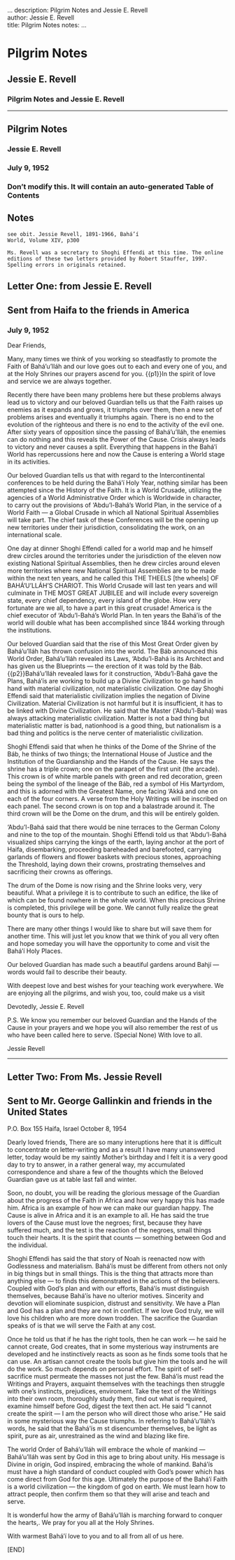 ...
description: Pilgrim Notes and Jessie E. Revell  
author: Jessie E. Revell  
title: Pilgrim Notes 
notes:
...


# Pilgrim Notes  
## Jessie E. Revell  
### Pilgrim Notes and Jessie E. Revell  

------




##  Pilgrim Notes 

###  Jessie E. Revell 

###  July 9, 1952 

###  Don’t modify this. It will contain an auto-generated Table of Contents 

##  Notes 

```
see obit. Jessie Revell, 1891-1966, Bahá’í
World, Volume XIV, p300

Ms. Revell was a secretary to Shoghi Effendi at this time. The online editions of these two letters provided by Robert Stauffer, 1997. Spelling errors in originals retained.
```

##  Letter One: from Jessie E. Revell 

##  Sent from Haifa to the friends in America 

###  July 9, 1952 

Dear Friends,   

Many, many times we think of you working so steadfastly to promote the Faith of Bahá’u’lláh and our love goes out to each and every one of you, and at the Holy Shrines our prayers ascend for you. {{p1}}In the spirit of love and service we are always together. </p1>  

Recently there have been many problems here but these problems always lead us to victory and our beloved Guardian tells us that the Faith raises up enemies as it expands and grows, it triumphs over them, then a new set of problems arises and eventually it triumphs again. There is no end to the evolution of the righteous and there is no end to the activity of the evil one. After sixty years of opposition since the passing of Bahá’u’lláh, the enemies can do nothing and this reveals the Power of the Cause. Crisis always leads to victory and never causes a split. Everything that happens in the Bahá’í World has repercussions here and now the Cause is entering a World stage in its activities.   

Our beloved Guardian tells us that with regard to the Intercontinental conferences to be held during the Bahá’í Holy Year, nothing similar has been attempted since the History of the Faith. It is a World Crusade, utilizing the agencies of a World Administrative Order which is Worldwide in character, to carry out the provisions of ‘Abdu’l-Bahá’s World Plan, in the service of a World Faith — a Global Crusade in which all National Spiritual Assemblies will take part. The chief task of these Conferences will be the opening up new territories under their jurisdiction, consolidating the work, on an international scale.   

One day at dinner Shoghi Effendi called for a world map and he himself drew circles around the territories under the jurisdiction of the eleven now existing National Spiritual Assemblies, then he drew circles around eleven more territories where new National Spiritual Assemblies are to be made within the next ten years, and he called this THE THEELS [the wheels] OF BAHÁ’U’LLÁH’S CHARIOT. This World Crusade will last ten years and will culminate in THE MOST GREAT JUBILEE and will include every sovereign state, every chief dependency, every island of the globe. How very fortunate are we all, to have a part in this great crusade! America is the chief executor of ‘Abdu’l-Bahá’s World Plan. In ten years the Bahá’ís of the world will double what has been accomplished since 1844 working through the institutions.   

Our beloved Guardian said that the rise of this Most Great Order given by Bahá’u’lláh has thrown confusion into the world. The Báb announced this World Order, Bahá’u’lláh revealed its Laws, ‘Abdu’l-Bahá is its Architect and has given us the Blueprints — the erection of it was told by the Báb. {{p2}}Bahá’u’lláh revealed laws for it construction, ‘Abdu’l-Bahá gave the Plans, Bahá’ís are working to build up a Divine Civilization to go hand in hand with material civilization, not materialistic civilization. One day Shoghi Effendi said that materialistic civilization implies the negation of Divine Civilization. Material Civilization is not harmful but it is insufficient, it has to be linked with Divine Civilization. He said that the Master (‘Abdu’l-Bahá) was always attacking materialistic civilization. Matter is not a bad thing but materialistic matter is bad, nationhood is a good thing, but nationalism is a bad thing and politics is the nerve center of materialistic civilization. </p2>  

Shoghi Effendi said that when he thinks of the Dome of the Shrine of the Báb, he thinks of two things; the International House of Justice and the Institution of the Guardianship and the Hands of the Cause. He says the shrine has a triple crown; one on the parapet of the first unit (the arcade). This crown is of white marble panels with green and red decoration, green being the symbol of the lineage of the Báb, red a symbol of His Martyrdom, and this is adorned with the Greatest Name, one facing ‘Akká and one on each of the four corners. A verse from the Holy Writings will be inscribed on each panel. The second crown is on top and a balastrade around it. The third crown will be the Dome on the drum, and this will be entirely golden.   

‘Abdu’l-Bahá said that there would be nine terraces to the German Colony and nine to the top of the mountain. Shoghi Effendi told us that ‘Abdu’l-Bahá visualized ships carrying the kings of the earth, laying anchor at the port of Haifa, disembarking, proceeding bareheaded and barefooted, carrying garlands of flowers and flower baskets with precious stones, approaching the Threshold, laying down their crowns, prostrating themselves and sacrificing their crowns as offerings.   

The drum of the Dome is now rising and the Shrine looks very, very beautiful. What a privilege it is to contribute to such an edifice, the like of which can be found nowhere in the whole world. When this precious Shrine is completed, this privilege will be gone. We cannot fully realize the great bounty that is ours to help.   

There are many other things I would like to share but will save them for another time. This will just let you know that we think of you all very often and hope someday you will have the opportunity to come and visit the Bahá’í Holy Places.   

Our beloved Guardian has made such a beautiful gardens around Bahjí — words would fail to describe their beauty.   

With deepest love and best wishes for your teaching work everywhere. We are enjoying all the pilgrims, and wish you, too, could make us a visit   

Devotedly,
Jessie E. Revell   

P.S. We know you remember our beloved Guardian and the Hands of the Cause in your prayers and we hope you will also remember the rest of us who have been called here to serve. (Special None) With love to all.   

Jessie Revell   

------

##  Letter Two: From Ms. Jessie Revell 

##  Sent to Mr. George Gallinkin and friends in the United States 

P.O. Box 155
Haifa, Israel
October 8, 1954   

Dearly loved friends, There are so many interuptions here that it is difficult to concentrate on letter-writing and as a result I have many unanswered letter, today would be my saintly Mother’s birthday and I felt it is a very good day to try to answer, in a rather general way, my accumulated correspondence and share a few of the thoughts which the Beloved Guardian gave us at table last fall and winter.   

Soon, no doubt, you will be reading the glorious message of the Guardian about the progress of the Faith in Africa and how very happy this has made him. Africa is an example of how we can make our guardian happy. The Cause is alive in Africa and it is an example to all. He has said the true lovers of the Cause must love the negroes; first, because they have suffered much, and the test is the reaction of the negroes, small things touch their hearts. It is the spirit that counts — something between God and the individual.   

Shoghi Effendi has said the that story of Noah is reenacted now with Godlessness and materialism. Bahá’ís must be different from others not only in big things but in small things. This is the thing that attracts more than anything else — to finds this demonstrated in the actions of the believers. Coupled with God’s plan and with our efforts, Bahá’ís must distinguish themselves, because Bahá’ís have no ulterior motives. Sincerity and devotion will eliominate suspicion, distrust and sensitivity. We have a Plan and God has a plan and they are not in conflict. If we love God truly, we will love his children who are more down trodden. The sacrifice the Guardian speaks of is that we will serve the Faith at any cost.   

Once he told us that if he has the right tools, then he can work — he said he cannot create, God creates, that in some mysterious way instruments are developed and he instinctively reacts as soon as he finds some tools that he can use. An artisan cannot create the tools but give him the tools and he will do the work. So much depends on personal effort. The spirit of self-sacrifice must permeate the masses not just the few. Bahá’ís must read the Writings and Prayers, axquaint themselves with the teachings then struggle with one’s instincts, prejudices, enviroment. Take the text of the Writings into their own room, thoroughly study them, find out what is required, examine himself before God, digest the text then act. He said “I cannot create the spirit — I am the person who will direct those who arise.” He said in some mysterious way the Cause triumphs. In referring to Bahá’u’lláh’s words, he said that the Bahá’ís m st disencumber themselves, be light as spirit, pure as air, unrestrained as the wind and blazing like fire.   

The world Order of Bahá’u’lláh will embrace the whole of mankind — Bahá’u’lláh was sent by God in this age to bring about unity. His message is Divine in origin, God inspired, embracing the whole of mankind. Bahá’ís must have a high standard of conduct coupled with God’s power which has come direct from God for this age. Ultimately the purpose of the Bahá’í Faith is a world civilization — the kingdom of god on earth. We must learn how to attract people, then confirm them so that they will arise and teach and serve.   

It is wonderful how the army of Bahá’u’lláh is marching forward to conquer the hearts,. We pray for you all at the Holy Shrines.   

With warmest Bahá’í love to you and to all from all of us here.   

[END]